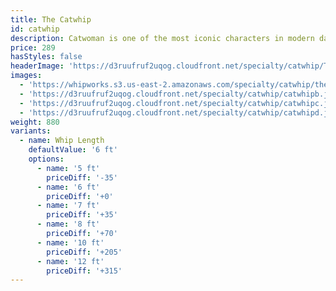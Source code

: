 ```yaml
---
title: The Catwhip
id: catwhip
description: Catwoman is one of the most iconic characters in modern day pop culture. This bullwhip is the perfect accessory for any Catwoman cosplay! It has a sleek design with a 10 inch handle, no mid knot and a rounded heel knot, in all black of course!
price: 289
hasStyles: false
headerImage: 'https://d3ruufruf2uqog.cloudfront.net/specialty/catwhip/TheCatwhipHeader.png'
images:
  - 'https://whipworks.s3.us-east-2.amazonaws.com/specialty/catwhip/theCatwhip.jpg'
  - 'https://d3ruufruf2uqog.cloudfront.net/specialty/catwhip/catwhipb.jpg'
  - 'https://d3ruufruf2uqog.cloudfront.net/specialty/catwhip/catwhipc.jpg'
  - 'https://d3ruufruf2uqog.cloudfront.net/specialty/catwhip/catwhipd.jpg'
weight: 880
variants:
  - name: Whip Length
    defaultValue: '6 ft'
    options:
      - name: '5 ft'
        priceDiff: '-35'
      - name: '6 ft'
        priceDiff: '+0'
      - name: '7 ft'
        priceDiff: '+35'
      - name: '8 ft'
        priceDiff: '+70'
      - name: '10 ft'
        priceDiff: '+205'
      - name: '12 ft'
        priceDiff: '+315'
---
```

